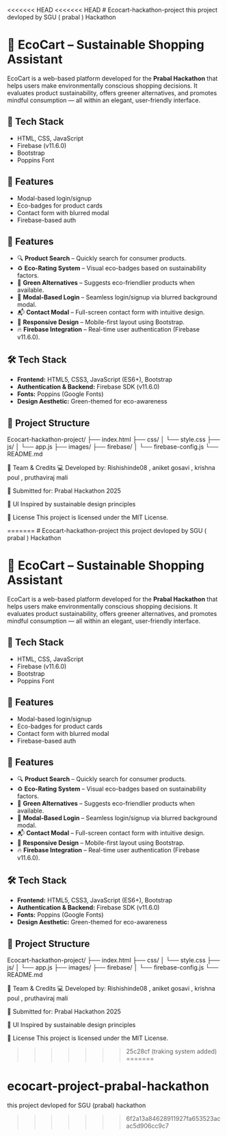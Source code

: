 <<<<<<< HEAD
<<<<<<< HEAD
﻿# Ecocart-hackathon-project
this project devloped by SGU ( prabal )  Hackathon 



# 🌿 EcoCart – Sustainable Shopping Assistant

EcoCart is a web-based platform developed for the **Prabal Hackathon** that helps users make environmentally conscious shopping decisions. It evaluates product sustainability, offers greener alternatives, and promotes mindful consumption — all within an elegant, user-friendly interface.

## 🔧 Tech Stack
- HTML, CSS, JavaScript
- Firebase (v11.6.0)
- Bootstrap
- Poppins Font

## 🔐 Features
- Modal-based login/signup
- Eco-badges for product cards
- Contact form with blurred modal
- Firebase-based auth



## 📌 Features

- 🔍 **Product Search** – Quickly search for consumer products.
- ♻️ **Eco-Rating System** – Visual eco-badges based on sustainability factors.
- 🌱 **Green Alternatives** – Suggests eco-friendlier products when available.
- 🔐 **Modal-Based Login** – Seamless login/signup via blurred background modal.
- 📬 **Contact Modal** – Full-screen contact form with intuitive design.
- 📱 **Responsive Design** – Mobile-first layout using Bootstrap.
- 🔥 **Firebase Integration** – Real-time user authentication (Firebase v11.6.0).

## 🛠️ Tech Stack

- **Frontend:** HTML5, CSS3, JavaScript (ES6+), Bootstrap
- **Authentication & Backend:** Firebase SDK (v11.6.0)
- **Fonts:** Poppins (Google Fonts)
- **Design Aesthetic:** Green-themed for eco-awareness

## 📁 Project Structure

Ecocart-hackathon-project/ ├── index.html ├── css/ │ └── style.css ├── js/ │ └── app.js ├── images/ ├── firebase/ │ └── firebase-config.js └── README.md


🙌 Team & Credits
💻 Developed by: Rishishinde08 , aniket gosavi , krishna poul , pruthaviraj mali

🚀 Submitted for: Prabal Hackathon 2025

🎨 UI Inspired by sustainable design principles

📜 License
This project is licensed under the MIT License.


=======
﻿# Ecocart-hackathon-project
this project devloped by SGU ( prabal )  Hackathon 



# 🌿 EcoCart – Sustainable Shopping Assistant

EcoCart is a web-based platform developed for the **Prabal Hackathon** that helps users make environmentally conscious shopping decisions. It evaluates product sustainability, offers greener alternatives, and promotes mindful consumption — all within an elegant, user-friendly interface.

## 🔧 Tech Stack
- HTML, CSS, JavaScript
- Firebase (v11.6.0)
- Bootstrap
- Poppins Font

## 🔐 Features
- Modal-based login/signup
- Eco-badges for product cards
- Contact form with blurred modal
- Firebase-based auth



## 📌 Features

- 🔍 **Product Search** – Quickly search for consumer products.
- ♻️ **Eco-Rating System** – Visual eco-badges based on sustainability factors.
- 🌱 **Green Alternatives** – Suggests eco-friendlier products when available.
- 🔐 **Modal-Based Login** – Seamless login/signup via blurred background modal.
- 📬 **Contact Modal** – Full-screen contact form with intuitive design.
- 📱 **Responsive Design** – Mobile-first layout using Bootstrap.
- 🔥 **Firebase Integration** – Real-time user authentication (Firebase v11.6.0).

## 🛠️ Tech Stack

- **Frontend:** HTML5, CSS3, JavaScript (ES6+), Bootstrap
- **Authentication & Backend:** Firebase SDK (v11.6.0)
- **Fonts:** Poppins (Google Fonts)
- **Design Aesthetic:** Green-themed for eco-awareness

## 📁 Project Structure

Ecocart-hackathon-project/ ├── index.html ├── css/ │ └── style.css ├── js/ │ └── app.js ├── images/ ├── firebase/ │ └── firebase-config.js └── README.md


🙌 Team & Credits
💻 Developed by: Rishishinde08 , aniket gosavi , krishna poul , pruthaviraj mali

🚀 Submitted for: Prabal Hackathon 2025

🎨 UI Inspired by sustainable design principles

📜 License
This project is licensed under the MIT License.


>>>>>>> 25c28cf (traking system added)
=======
# ecocart-project-prabal-hackathon
this project devloped for SGU (prabal) hackathon 
>>>>>>> 6f2a13a84628911927fa653523acac5d906cc9c7
